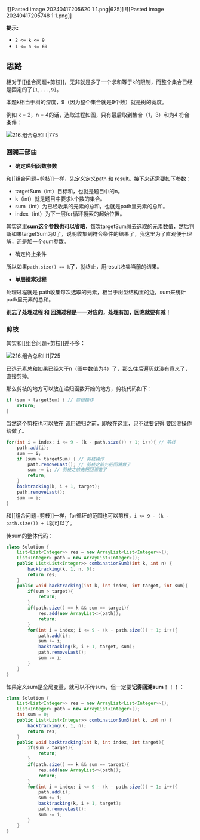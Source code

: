 ![[Pasted image 20240417205620 1 1.png|625]]
![[Pasted image 20240417205748 1 1.png]]

**提示:**
- `2 <= k <= 9`
- `1 <= n <= 60`

## 思路

相对于[[组合问题+剪枝]]，无非就是多了一个求和等于k的限制，而整个集合已经是固定的了`[1,...,9]`。

本题k相当于树的深度，9（因为整个集合就是9个数）就是树的宽度。

例如 k = 2，n = 4的话，选取过程如图，只有最后取到集合（1，3）和为4 符合条件：

![216.组合总和III|775](https://code-thinking-1253855093.file.myqcloud.com/pics/20201123195717975.png)

### 回溯三部曲

- **确定递归函数参数**

和[[组合问题+剪枝]]一样，先定义定义path 和 result。接下来还需要如下参数：

- targetSum（int）目标和，也就是题目中的n。
- k（int）就是题目中要求k个数的集合。
- sum（int）为已经收集的元素的总和，也就是path里元素的总和。
- index（int）为下一层for循环搜索的起始位置。

其实这里**sum这个参数也可以省略**，每次targetSum减去选取的元素数值，然后判断如果targetSum为0了，说明收集到符合条件的结果了，我这里为了直观便于理解，还是加一个sum参数。

- 确定终止条件

所以如果`path.size() == k`了，就终止，用result收集当前的结果。

- **单层搜索过程**

处理过程就是 path收集每次选取的元素，相当于树型结构里的边，sum来统计path里元素的总和。

**别忘了处理过程 和 回溯过程是一一对应的，处理有加，回溯就要有减！**

### 剪枝

其实和[[组合问题+剪枝]]差不多：

![216.组合总和III1|725](https://code-thinking-1253855093.file.myqcloud.com/pics/2020112319580476.png)

已选元素总和如果已经大于n（图中数值为4）了，那么往后遍历就没有意义了，直接剪掉。

那么剪枝的地方可以放在递归函数开始的地方，剪枝代码如下：

```java
if (sum > targetSum) { // 剪枝操作
    return;
}
```

当然这个剪枝也可以放在 调用递归之前，即放在这里，只不过要记得 要回溯操作给做了。

```java
for(int i = index; i <= 9 - (k - path.size()) + 1; i++){ // 剪枝
    path.add(i);
    sum += i;
    if (sum > targetSum) { // 剪枝操作
        path.removeLast(); // 剪枝之前先把回溯做了
        sum -= i; // 剪枝之前先把回溯做了
        return;
    }
    backtracking(k, i + 1, target);
    path.removeLast();
    sum -= i;
}
```

和[[组合问题+剪枝]]一样，for循环的范围也可以剪枝，`i <= 9 - (k - path.size()) + 1`就可以了。

传sum的整体代码：

```java
class Solution {
    List<List<Integer>> res = new ArrayList<List<Integer>>();
    List<Integer> path = new ArrayList<Integer>(); 
    public List<List<Integer>> combinationSum3(int k, int n) {
        backtracking(k, 1, n, 0);
        return res;
    }
    public void backtracking(int k, int index, int target, int sum){
        if(sum > target){
            return;
        }
        if(path.size() == k && sum == target){
            res.add(new ArrayList<>(path));
            return;
        }
        for(int i = index; i <= 9 - (k - path.size()) + 1; i++){ 
            path.add(i);
            sum += i;
            backtracking(k, i + 1, target, sum);
            path.removeLast();
            sum -= i;
        }
    }
}
```

如果定义sum是全局变量，就可以不传sum，但一定要**记得回溯sum**！！！：

```java
class Solution {
    List<List<Integer>> res = new ArrayList<List<Integer>>();
    List<Integer> path = new ArrayList<Integer>(); 
    int sum = 0;
    public List<List<Integer>> combinationSum3(int k, int n) {
        backtracking(k, 1, n);
        return res;
    }
    public void backtracking(int k, int index, int target){
        if(sum > target){
            return;
        }
        if(path.size() == k && sum == target){
            res.add(new ArrayList<>(path));
            return;
        }
        for(int i = index; i <= 9 - (k - path.size()) + 1; i++){ 
            path.add(i);
            sum += i;
            backtracking(k, i + 1, target);
            path.removeLast();
            sum -= i;
        }
    }
}
```
